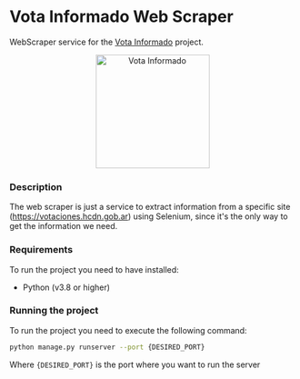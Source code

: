# Vota Informado Web Scraper
WebScraper service for the [Vota Informado](https://votainformado.com.ar) project.

<div style="text-align: center;">
    <img src="https://www.votainformado.com.ar/static/media/logo.b3817a447af529aca95c3d065b7c48e1.svg" alt="Vota Informado" width="200"/>
</div>

### Description

The web scraper is just a service to extract information from a specific site (https://votaciones.hcdn.gob.ar) using Selenium, since it's the only way to get the information we need.

### Requirements
To run the project you need to have installed:
 - Python (v3.8 or higher)
 
### Running the project
To run the project you need to execute the following command:

```bash
python manage.py runserver --port {DESIRED_PORT}
```
Where `{DESIRED_PORT}` is the port where you want to run the server

